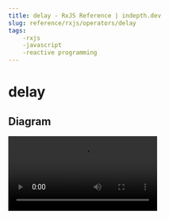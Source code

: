 ```yaml
---
title: delay - RxJS Reference | indepth.dev
slug: reference/rxjs/operators/delay
tags:
    -rxjs 
    -javascript 
    -reactive programming
---
```


# delay

## Diagram

<video>
    <source src="https://images.indepth.dev/references/rxjs/operators/delay.mp4" type="video/mp4">
</video>
